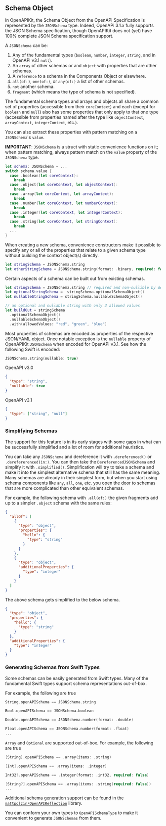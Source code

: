 
## Schema Object
In OpenAPIKit, the Schema Object from the OpenAPI Specification is represented by the `JSONSchema` type. Indeed, OpenAPI 3.1.x fully supports the JSON Schema specification, though OpenAPIKit does not (yet) have 100% complete JSON Schema specification support.

A `JSONSchema` can be:
1. Any of the fundamental types (`boolean`, `number`, `integer`, `string`, and in OpenAPI v3.1 `null`).
2. An `array` of other schemas or and `object` with properties that are other schemas.
3. A `reference` to a schema in the Components Object or elsewhere.
4. `all(of:)`, `one(of:)`, or `any(of:)` a list of other schemas.
5. `not` another schema.
6. `fragment` (which means the type of schema is not specified).

The fundamental schema types and arrays and objects all share a common set of properties (accessible from their `coreContext`) and each (except for `boolean` and `null`) also has some properties that only apply to that one type (accessible from properties named after the type like `objectContext`, `arrayContext`, `integerContext`, etc.).

You can also extract these properties with pattern matching on a `JSONSchema`'s `value`.

**IMPORTANT**: `JSONSchema` is a struct with static convenience functions on it; when pattern matching, always pattern match on the `value` property of the `JSONSchema` type.

```swift
let schema: JSONSchema = ...
switch schema.value {
  case .boolean(let coreContext):
    break
  case .object(let coreContext, let objectContext):
    break
  case .array(let coreContext, let arrayContext):
    break
  case .number(let coreContext, let numberContext):
    break
  case .integer(let coreContext, let integerContext):
    break
  case .string(let coreContext, let stringContext):
    break
  ...
}
```

When creating a new schema, convenience constructors make it possible to specify any or all of the properties that relate to a given schema type without building the context object(s) directly.

```swift
let stringSchema = JSONSchema.string
let otherStringSchema = JSONSchema.string(format: .binary, required: false, title: "test", maxLength: 10) //... and many more properties
```

Certain aspects of a schema can be built out from existing schemas.

```swift
let stringSchema = JSONSchema.string // required and non-nullible by default
let optionalStringSchema =  stringSchema.optionalSchemaObject()
let nullableStringSchema = stringSchema.nullableSchemaObject()

// an optional and nullable string with only 3 allowed values
let buildOut = stringSchema
  .optionalSchemaObject()
  .nullableSchemaObject()
  .with(allowedValues: "red", "green", "blue")
```

Most properties of schemas are encoded as properties of the respective JSON/YAML object. Once notable exception is the `nullable` property of OpenAPIKit `JSONSchema` when encoded for OpenAPI v3.1. See how the following Swift is encoded:
```swift
JSONSchema.string(nullable: true)
```
OpenAPI v3.0
```json
{
  "type": "string",
  "nullable": true
}
```
OpenAPI v3.1
```json
{
  "type": ["string", "null"]
}
```

### Simplifying Schemas
The support for this feature is in its early stages with some gaps in what can be successfully simplified and a lot of room for additional heuristics.

You can take any `JSONSchema` and dereference it with `.dereferenced()` or `.derefererenced(in:)`. You can then take the `DereferencedJSONSchema` and simplify it with `.simplified()`. Simplification will try to take a schema and make it into the simplest alternative schema that still has the same meaning. Many schemas are already in their simplest form, but when you start using schema components like `any`, `all`, `one`, etc. you open the door to schemas that are more complicated than other equivalent schemas.

For example, the following schema with `.all(of:)` the given fragments add up to a simpler `.object` schema with the same rules:
```json
{
  "allOf": [
    {
      "type": "object",
      "properties": {
        "hello": {
          "type": "string"
        }
      }
    },
    {
      "type": "object",
      "additionalProperties": {
        "type": "integer"
      }
    }
  ]
}
```

The above schema gets simplified to the below schema.
```json
{
  "type": "object",
  "properties": {
    "hello": {
      "type": "string"
    }
  },
  "additionalProperties": {
    "type": "integer"
  }
}
```

### Generating Schemas from Swift Types

Some schemas can be easily generated from Swift types. Many of the fundamental Swift types support schema representations out-of-box.

For example, the following are true
```swift
String.openAPISchema == JSONSchema.string

Bool.openAPISchema == JSONSchema.boolean

Double.openAPISchema == JSONSchema.number(format: .double)

Float.openAPISchema == JSONSchema.number(format: .float)
...
```

`Array` and `Optional` are supported out-of-box. For example, the following are true
```swift
[String].openAPISchema == .array(items: .string)

[Int].openAPISchema == .array(items: .integer)

Int32?.openAPISchema == .integer(format: .int32, required: false)

[String?].openAPISchema == .array(items: .string(required: false))
...
```

Additional schema generation support can be found in the [`mattpolzin/OpenAPIReflection`](https://github.com/mattpolzin/OpenAPIReflection) library.

You can conform your own types to `OpenAPISchemaType` to make it convenient to generate `JSONSchemas` from them.
